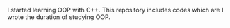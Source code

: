 I started learning OOP with C++. This repository includes codes which are I wrote the duration of studying OOP.
